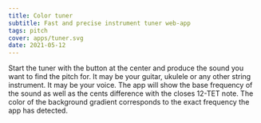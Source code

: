 ```yaml
---
title: Color tuner
subtitle: Fast and precise instrument tuner web-app
tags: pitch
cover: apps/tuner.svg
date: 2021-05-12
---
```


<ClientOnly>
  <pitch-tuner />
</ClientOnly>

Start the tuner with the button at the center and produce the sound you want to find the pitch for. It may be your guitar, ukulele or any other string instrument. It may be your voice. The app will show the base frequency of the sound as well as the cents difference with the closes 12-TET note. The color of the background gradient corresponds to the exact frequency the app has detected. 